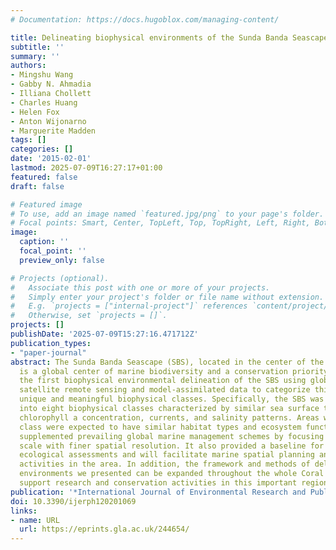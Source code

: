 ```yaml
---
# Documentation: https://docs.hugoblox.com/managing-content/

title: Delineating biophysical environments of the Sunda Banda Seascape, Indonesia
subtitle: ''
summary: ''
authors:
- Mingshu Wang
- Gabby N. Ahmadia
- Illiana Chollett
- Charles Huang
- Helen Fox
- Anton Wijonarno
- Marguerite Madden
tags: []
categories: []
date: '2015-02-01'
lastmod: 2025-07-09T16:27:17+01:00
featured: false
draft: false

# Featured image
# To use, add an image named `featured.jpg/png` to your page's folder.
# Focal points: Smart, Center, TopLeft, Top, TopRight, Left, Right, BottomLeft, Bottom, BottomRight.
image:
  caption: ''
  focal_point: ''
  preview_only: false

# Projects (optional).
#   Associate this post with one or more of your projects.
#   Simply enter your project's folder or file name without extension.
#   E.g. `projects = ["internal-project"]` references `content/project/deep-learning/index.md`.
#   Otherwise, set `projects = []`.
projects: []
publishDate: '2025-07-09T15:27:16.471712Z'
publication_types:
- "paper-journal"
abstract: The Sunda Banda Seascape (SBS), located in the center of the Coral Triangle,
  is a global center of marine biodiversity and a conservation priority. We proposed
  the first biophysical environmental delineation of the SBS using globally available
  satellite remote sensing and model-assimilated data to categorize this area into
  unique and meaningful biophysical classes. Specifically, the SBS was partitioned
  into eight biophysical classes characterized by similar sea surface temperature,
  chlorophyll a concentration, currents, and salinity patterns. Areas within each
  class were expected to have similar habitat types and ecosystem functions. Our work
  supplemented prevailing global marine management schemes by focusing in on a regional
  scale with finer spatial resolution. It also provided a baseline for academic research,
  ecological assessments and will facilitate marine spatial planning and conservation
  activities in the area. In addition, the framework and methods of delineating biophysical
  environments we presented can be expanded throughout the whole Coral Triangle to
  support research and conservation activities in this important region.
publication: '*International Journal of Environmental Research and Public Health*, 12(2), 1069--1082. https://doi.org/10.3390/ijerph120201069'
doi: 10.3390/ijerph120201069
links:
- name: URL
  url: https://eprints.gla.ac.uk/244654/
---
```

